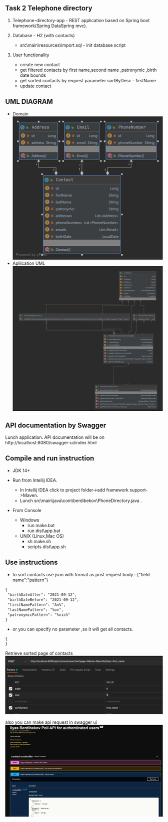 
 Task 2 Telephone directory 
 -
 1. Telephone-directory-app - REST application based on Spring boot framework(Spring DataSpring mvc).
   
 1. Database - H2 (with contacts)
    - src\main\resources\import.sql - init database script
 
 1. User functionality
    - create new contact
    - get filtered contacts by first name,second name ,patronymic ,birth date bounds
    - get sorted contacts by request parameter sortByDesc - firstName
    - update contact
    
UML DIAGRAM
-
- Domain    
![](docs/domain.png)
- Apllication UML
    ![](docs/PhoneDirectoryService.png)
    
    
API documentation by Swagger 
-

Lunch application. API documentation will be on http://localhost:8080/swagger-ui/index.html

Compile and run instruction
-
- JDK 14+
- Run from Intellij IDEA.
    - In Intellij IDEA click to project folder->add framework support->Maven.
    - Lunch src\main\java\com\berdibekov\PhoneDirectory.java .

- From Console 
    - Windows
        - run make.bat
        - run dist\app.bat
    - UNIX (Linux,Mac OS)     
        - sh make.sh
        - scripts dist\app.sh
 
 Use instructions
 -
 
 - to sort contacts use json with format as post request body : {"field name":"pattern"}
 ```$xslt
{
  "birthDateAfter": "2021-09-12",
  "birthDateBefore": "2021-09-12",
  "firstNamePattern": "An%",
  "lastNamePattern": "%ov",
  "patronymicPattern": "%vich"
}
```
- or you can specify no parameter ,so it will get all contacts.
 ```$xslt
{
}
```

 Retrieve sorted page of contacts
 ![](docs/paginationAndSorting.png)
 
 also you can make api request in swagger ui
  ![](docs/swagger-ui.png)

